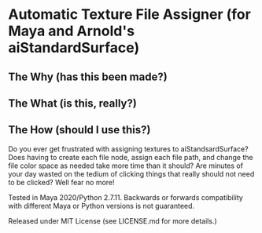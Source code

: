 # Automatic Texture File Assigner (for Maya and Arnold's aiStandardSurface)

## The Why (has this been made?)

## The What (is this, really?)

## The How (should I use this?)


Do you ever get frustrated with assigning textures to aiStandsardSurface? Does having to create each file node, assign each file path, and change the file color space as needed take more time than it should? Are minutes of your day wasted on the tedium of clicking things that really should not need to be clicked? Well fear no more!



Tested in Maya 2020/Python 2.7.11. Backwards or forwards compatibility with different Maya or Python versions is not guaranteed. 

Released under MIT License (see LICENSE.md for more details.)

